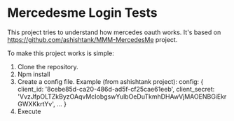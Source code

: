 # Mercedesme Login Tests
This project tries to understand how mercedes oauth works. It's based on https://github.com/ashishtank/MMM-MercedesMe project.


To make this project works is simple:

1. Clone the repository.
2. Npm install
3. Create a config file. Example (from ashishtank project):
 config: {
              client_id: '8cebe85d-ca20-486d-ad5f-cf25cae61eeb',
              client_secret: 'VvzJfpOLTZkByzOAqvMcIobgswYulbOeDuTkmhDHAwVjMAOENBGiEkrGWXKkrtYv',
              ...
 }
4. Execute
